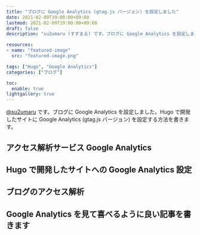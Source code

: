 ```yaml
---
title: "ブログに Google Analytics (gtag.js バージョン) を設定しました"
date: 2021-02-09T19:00:00+09:00
lastmod: 2021-02-09T19:00:00+09:00
draft: false
description: "su2umaru (すずまる) です。ブログに Google Analytics を設定しました。Hugo で開発したサイトに Google Analytics (gtag.js バージョン) を設定する方法を書きます。"

resources:
- name: "featured-image"
  src: "featured-image.png"

tags: ["Hugo", "Google Analytics"]
categories: ["ブログ"]

toc:
  enable: true
lightgallery: true
---
```


[@su2umaru](https://twitter.com/su2umaru) です。ブログに Google Analytics を設定しました。Hugo で開発したサイトに Google Analytics (gtag.js バージョン) を設定する方法を書きます。

<!--more-->

## アクセス解析サービス Google Analytics

## Hugo で開発したサイトへの Google Analytics 設定

## ブログのアクセス解析

## Google Analytics を見て喜べるように良い記事を書きます